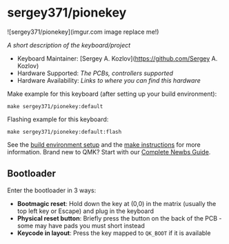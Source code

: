 # sergey371/pionekey

![sergey371/pionekey](imgur.com image replace me!)

*A short description of the keyboard/project*

* Keyboard Maintainer: [Sergey A. Kozlov](https://github.com/Sergey A. Kozlov)
* Hardware Supported: *The PCBs, controllers supported*
* Hardware Availability: *Links to where you can find this hardware*

Make example for this keyboard (after setting up your build environment):

    make sergey371/pionekey:default

Flashing example for this keyboard:

    make sergey371/pionekey:default:flash

See the [build environment setup](https://docs.qmk.fm/#/getting_started_build_tools) and the [make instructions](https://docs.qmk.fm/#/getting_started_make_guide) for more information. Brand new to QMK? Start with our [Complete Newbs Guide](https://docs.qmk.fm/#/newbs).

## Bootloader

Enter the bootloader in 3 ways:

* **Bootmagic reset**: Hold down the key at (0,0) in the matrix (usually the top left key or Escape) and plug in the keyboard
* **Physical reset button**: Briefly press the button on the back of the PCB - some may have pads you must short instead
* **Keycode in layout**: Press the key mapped to `QK_BOOT` if it is available
